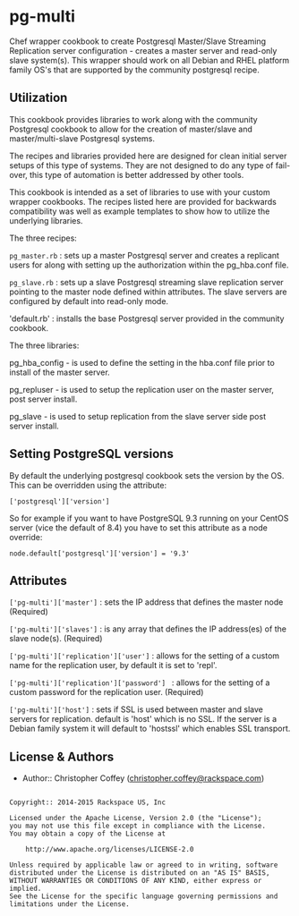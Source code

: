 pg-multi
========

Chef wrapper cookbook to create Postgresql Master/Slave Streaming Replication server configuration - creates a master server and read-only slave system(s). This wrapper should work on all Debian and RHEL platform family OS's that are supported by the community postgresql recipe.

Utilization
------------

This cookbook provides libraries to work along with the community Postgresql cookbook
to allow for the creation of master/slave and master/multi-slave Postgresql systems.

The recipes and libraries provided here are designed for clean initial server setups of this type of systems. They are not designed to do any type of fail-over, this type of automation is better addressed by other tools.

This cookbook is intended as a set of libraries to use with your custom wrapper cookbooks.
The recipes listed here are provided for backwards compatibility was well as example templates
to show how to utilize the underlying libraries.

The three recipes:

`pg_master.rb` : sets up a master Postgresql server and creates a replicant users
for along with setting up the authorization within the pg_hba.conf file.

`pg_slave.rb` : sets up a slave Postgresql streaming slave replication server pointing to the master node defined within attributes. The slave servers are configured by default into read-only mode.

'default.rb' : installs the base Postgresql server provided in the community cookbook.

The three libraries:

pg_hba_config - is used to define the setting in the hba.conf file prior to install of the
master server.

pg_repluser - is used to setup the replication user on the master server, post server install.

pg_slave - is used to setup replication from the slave server side post server install.

Setting PostgreSQL versions
---------------------------

By default the underlying postgresql cookbook sets the version by the OS. This can be
overridden using the attribute:

`['postgresql']['version']`

So for example if you want to have PostgreSQL 9.3 running on your CentOS server (vice the
default of 8.4) you have to set this attribute as a node override:

`node.default['postgresql']['version'] = '9.3'`

Attributes
-----------

`['pg-multi']['master']` : sets the IP address that defines the master node (Required)

`['pg-multi']['slaves']` : is any array that defines the IP address(es) of
the slave node(s). (Required)

`['pg-multi']['replication']['user']` : allows for the setting of a custom name for
the replication user, by default it is set to 'repl'.

`['pg-multi']['replication']['password'] ` : allows for the setting of a custom password for the replication user. (Required)

`['pg-multi']['host']` : sets if SSL is used between master and slave servers for replication. default is 'host' which is no SSL. If the server is a Debian family system it will default to 'hostssl' which enables SSL transport.


License & Authors
-----------------
- Author:: Christopher Coffey (<christopher.coffey@rackspace.com>)

```text

Copyright:: 2014-2015 Rackspace US, Inc

Licensed under the Apache License, Version 2.0 (the "License");
you may not use this file except in compliance with the License.
You may obtain a copy of the License at

    http://www.apache.org/licenses/LICENSE-2.0

Unless required by applicable law or agreed to in writing, software
distributed under the License is distributed on an "AS IS" BASIS,
WITHOUT WARRANTIES OR CONDITIONS OF ANY KIND, either express or implied.
See the License for the specific language governing permissions and
limitations under the License.
```
